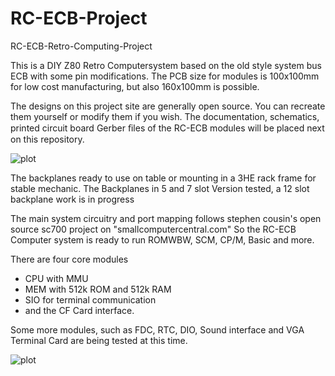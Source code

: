 # RC-ECB-Project
RC-ECB-Retro-Computing-Project

This is a DIY Z80 Retro Computersystem based on the old style system bus ECB with some pin modifications.
The PCB size for modules is 100x100mm for low cost manufacturing, but also 160x100mm is possible.

The designs on this project site are generally open source. You can recreate them yourself or modify them if
you wish. The documentation, schematics, printed circuit board Gerber ﬁles of the RC-ECB modules will be placed next on this repository.

![plot](https://github.com/Frank-Ka/RC-ECB-64-Project/blob/main/Core-system-5-Slot.jpg)

The backplanes ready to use on table or mounting in a 3HE rack frame for stable mechanic.
The Backplanes in 5 and 7 slot Version tested, a 12 slot backplane work is in progress

The main system circuitry and port mapping follows stephen cousin's open source sc700 project on "smallcomputercentral.com"
So the RC-ECB Computer system is ready to run ROMWBW, SCM, CP/M, Basic and more.
 
There are four core modules
- CPU with MMU
- MEM with 512k ROM and 512k RAM
- SIO for terminal communication
- and the CF Card interface.

Some more modules, such as FDC, RTC, DIO, Sound interface and VGA Terminal Card are being tested at this time.

![plot](https://github.com/Frank-Ka/RC-ECB-64-Project/blob/main/Rack-system-7-Slot.jpg)
